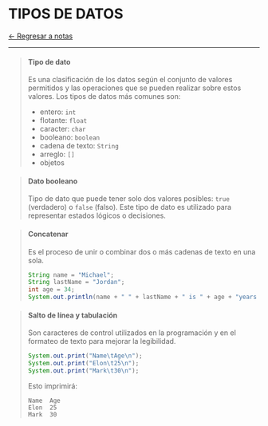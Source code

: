 # TIPOS DE DATOS

[← Regresar a notas](./../README.md) <br>

---

> #### Tipo de dato
> Es una clasificación de los datos según el conjunto de valores permitidos y las operaciones que se pueden realizar sobre estos valores. 
> Los tipos de datos más comunes son:
> - entero: `int`
> - flotante: `float`
> - caracter: `char`
> - booleano: `boolean`
> - cadena de texto: `String`
> - arreglo: `[]`
> - objetos

> #### Dato booleano
> Tipo de dato que puede tener solo dos valores posibles: `true` (verdadero) o `false` (falso).
> Este tipo de dato es utilizado para representar estados lógicos o decisiones.

> #### Concatenar
> Es el proceso de unir o combinar dos o más cadenas de texto en una sola.
> ```java
> String name = "Michael";
> String lastName = "Jordan";
> int age = 34;
> System.out.println(name + " " + lastName + " is " + age + "years old"); //output: Michael Jordan is 34 years old
> ```

> #### Salto de línea y tabulación
> Son caracteres de control utilizados en la programación y en el formateo de texto para mejorar la legibilidad.
> ```java
> System.out.print("Name\tAge\n");
> System.out.print("Elon\t25\n");
> System.out.print("Mark\t30\n");
> ```
>
> Esto imprimirá:
>
> ```
> Name  Age
> Elon  25
> Mark  30
> ```



